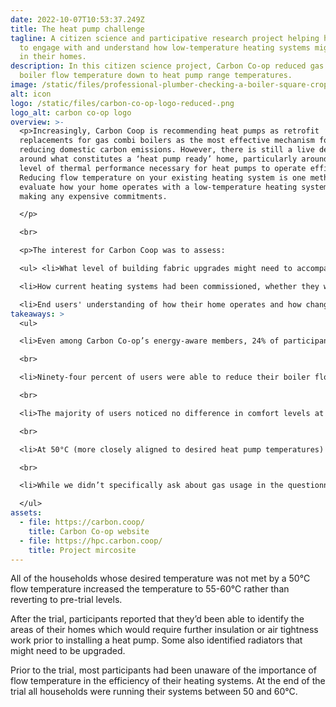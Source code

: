 ```yaml
---
date: 2022-10-07T10:53:37.249Z
title: The heat pump challenge
tagline: A citizen science and participative research project helping households
  to engage with and understand how low-temperature heating systems might work
  in their homes.
description: In this citizen science project, Carbon Co-op reduced gas combi
  boiler flow temperature down to heat pump range temperatures.
image: /static/files/professional-plumber-checking-a-boiler-square-crop-green.png
alt: icon
logo: /static/files/carbon-co-op-logo-reduced-.png
logo_alt: carbon co-op logo
overview: >-
  <p>Increasingly, Carbon Coop is recommending heat pumps as retrofit
  replacements for gas combi boilers as the most effective mechanism for
  reducing domestic carbon emissions. However, there is still a live debate
  around what constitutes a ‘heat pump ready’ home, particularly around the
  level of thermal performance necessary for heat pumps to operate efficiently.
  Reducing flow temperature on your existing heating system is one method to
  evaluate how your home operates with a low-temperature heating system before
  making any expensive commitments. 

  </p>

  <br>

  <p>The interest for Carbon Coop was to assess:

  <ul> <li>What level of building fabric upgrades might need to accompany an effective heat pump roll out.</li>

  <li>How current heating systems had been commissioned, whether they were operating efficiently and what lessons  could be learnt for future installations.</li>

  <li>End users' understanding of how their home operates and how changes to heating settings and schedules increase or decrease both comfort and bills.</p>
takeaways: >
  <ul>

  <li>Even among Carbon Co-op’s energy-aware members, 24% of participants were running condensing boilers at over 71°C, meaning they may have never actually operated in ‘condensing mode’ since installation.</li>

  <br>

  <li>Ninety-four percent of users were able to reduce their boiler flow temperature to 60°C - with 73% finding the process ‘easy’ or ‘very easy’ vs 19% who found it ‘hard’ or ‘very hard’.</li>

  <br>

  <li>The majority of users noticed no difference in comfort levels at 60°C with unamended heating periods and 2 reported improved heating balance between floors in the home.</li>

  <br>

  <li>At 50°C (more closely aligned to desired heat pump temperatures) the difference was more notable. Fifty-six percent were ‘slightly less comfortable’ or ‘less comfortable’ with 44% reporting ‘no change in comfort’ or ‘slightly more comfortable.’</li>

  <br>

  <li>While we didn’t specifically ask about gas usage in the questionnaire, two participants mentioned in the comments that they noted reduced gas usage as a result of involvement in the trial.</li>

  </ul>
assets:
  - file: https://carbon.coop/
    title: Carbon Co-op website
  - file: https://hpc.carbon.coop/
    title: Project mircosite
---
```

All of the households whose desired temperature was not met by a 50°C flow temperature increased the temperature to 55-60°C rather than reverting to pre-trial levels.

After the trial, participants reported that they’d been able to identify the areas of their homes which would require further insulation or air tightness work prior to installing a heat pump. Some also identified radiators that might need to be upgraded. 

Prior to the trial, most participants had been unaware of the importance of flow temperature in the efficiency of their heating systems. At the end of the trial all households were running their systems between 50 and 60°C.
